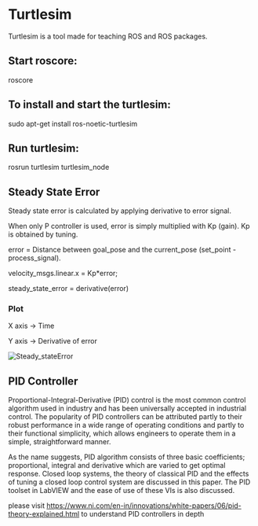 
# Turtlesim

Turtlesim is a tool made for teaching ROS and ROS packages.



## Start roscore:

roscore


## To install and start the turtlesim:
sudo apt-get install ros-noetic-turtlesim
## Run turtlesim:
rosrun turtlesim turtlesim_node

## Steady State Error

Steady state error is calculated by applying derivative to error signal.

When only P controller is used, error is simply multiplied with Kp (gain). Kp is obtained by tuning.

error = Distance between goal_pose and the current_pose (set_point - process_signal).

velocity_msgs.linear.x = Kp*error;

steady_state_error = derivative(error)

### Plot

X axis -> Time

Y axis -> Derivative of error

![Steady_stateError](https://user-images.githubusercontent.com/30818966/174637483-cbdffeb0-7ba1-48dc-a703-377e11bd572e.png)


## PID Controller

Proportional-Integral-Derivative (PID) control is the most common control algorithm used in industry and has been universally accepted in industrial control. The popularity of PID controllers can be attributed partly to their robust performance in a wide range of operating conditions and partly to their functional simplicity, which allows engineers to operate them in a simple, straightforward manner.

As the name suggests, PID algorithm consists of three basic coefficients; proportional, integral and derivative which are varied to get optimal response. Closed loop systems, the theory of classical PID and the effects of tuning a closed loop control system are discussed in this paper. The PID toolset in LabVIEW and the ease of use of these VIs is also discussed.

please visit https://www.ni.com/en-in/innovations/white-papers/06/pid-theory-explained.html to understand PID controllers in depth 
